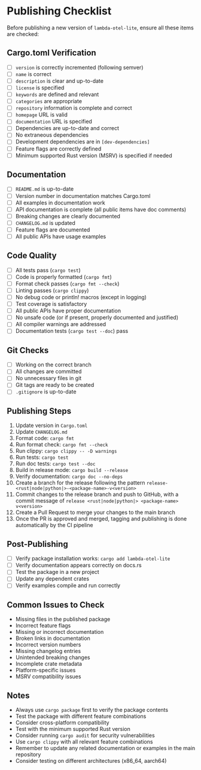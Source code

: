 # Publishing Checklist

Before publishing a new version of `lambda-otel-lite`, ensure all these items are checked:

## Cargo.toml Verification
- [ ] `version` is correctly incremented (following semver)
- [ ] `name` is correct
- [ ] `description` is clear and up-to-date
- [ ] `license` is specified
- [ ] `keywords` are defined and relevant
- [ ] `categories` are appropriate
- [ ] `repository` information is complete and correct
- [ ] `homepage` URL is valid
- [ ] `documentation` URL is specified
- [ ] Dependencies are up-to-date and correct
- [ ] No extraneous dependencies
- [ ] Development dependencies are in `[dev-dependencies]`
- [ ] Feature flags are correctly defined
- [ ] Minimum supported Rust version (MSRV) is specified if needed

## Documentation
- [ ] `README.md` is up-to-date
- [ ] Version number in documentation matches Cargo.toml
- [ ] All examples in documentation work
- [ ] API documentation is complete (all public items have doc comments)
- [ ] Breaking changes are clearly documented
- [ ] `CHANGELOG.md` is updated
- [ ] Feature flags are documented
- [ ] All public APIs have usage examples

## Code Quality
- [ ] All tests pass (`cargo test`)
- [ ] Code is properly formatted (`cargo fmt`)
- [ ] Format check passes (`cargo fmt --check`)
- [ ] Linting passes (`cargo clippy`)
- [ ] No debug code or println! macros (except in logging)
- [ ] Test coverage is satisfactory
- [ ] All public APIs have proper documentation
- [ ] No unsafe code (or if present, properly documented and justified)
- [ ] All compiler warnings are addressed
- [ ] Documentation tests (`cargo test --doc`) pass

## Git Checks
- [ ] Working on the correct branch
- [ ] All changes are committed
- [ ] No unnecessary files in git
- [ ] Git tags are ready to be created
- [ ] `.gitignore` is up-to-date

## Publishing Steps
1. Update version in `Cargo.toml`
2. Update `CHANGELOG.md`
3. Format code: `cargo fmt`
4. Run format check: `cargo fmt --check`
5. Run clippy: `cargo clippy -- -D warnings`
6. Run tests: `cargo test`
7. Run doc tests: `cargo test --doc`
8. Build in release mode: `cargo build --release`
9. Verify documentation: `cargo doc --no-deps`
10. Create a branch for the release following the pattern `release-<rust|node|python|>-<package-name>-v<version>`
11. Commit changes to the release branch and push to GitHub, with a commit message of `release <rust|node|python|> <package-name> v<version>`
12. Create a Pull Request to merge your changes to the main branch
13. Once the PR is approved and merged, tagging and publishing is done automatically by the CI pipeline

## Post-Publishing
- [ ] Verify package installation works: `cargo add lambda-otel-lite`
- [ ] Verify documentation appears correctly on docs.rs
- [ ] Test the package in a new project
- [ ] Update any dependent crates
- [ ] Verify examples compile and run correctly

## Common Issues to Check
- Missing files in the published package
- Incorrect feature flags
- Missing or incorrect documentation
- Broken links in documentation
- Incorrect version numbers
- Missing changelog entries
- Unintended breaking changes
- Incomplete crate metadata
- Platform-specific issues
- MSRV compatibility issues

## Notes
- Always use `cargo package` first to verify the package contents
- Test the package with different feature combinations
- Consider cross-platform compatibility
- Test with the minimum supported Rust version
- Consider running `cargo audit` for security vulnerabilities
- Use `cargo clippy` with all relevant feature combinations
- Remember to update any related documentation or examples in the main repository
- Consider testing on different architectures (x86_64, aarch64) 